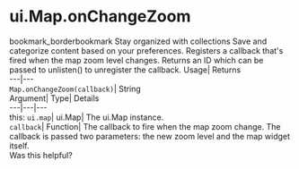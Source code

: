  
#  ui.Map.onChangeZoom
bookmark_borderbookmark Stay organized with collections  Save and categorize content based on your preferences.
Registers a callback that's fired when the map zoom level changes. 
Returns an ID which can be passed to unlisten() to unregister the callback.
Usage| Returns  
---|---  
`Map.onChangeZoom(callback)`| String  
Argument| Type| Details  
---|---|---  
this: `ui.map`| ui.Map| The ui.Map instance.  
`callback`| Function| The callback to fire when the map zoom change. The callback is passed two parameters: the new zoom level and the map widget itself.  
Was this helpful?
